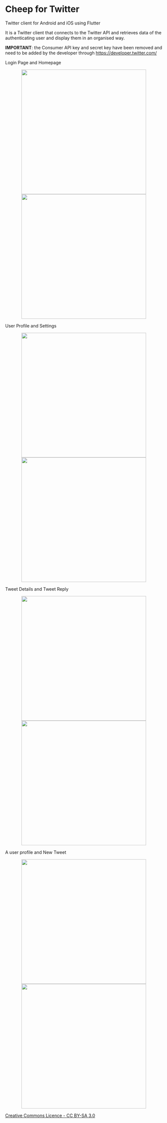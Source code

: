 # Cheep for Twitter

Twitter client for Android and iOS using Flutter

It is a Twitter client that connects to the Twitter API and retrieves data of the authenticating user and display them in an organised way.

**IMPORTANT**: the Consumer API key and secret key have been removed and need to be added by the developer through https://developer.twitter.com/

Login Page and Homepage

<p align="center">
<img src="https://user-images.githubusercontent.com/32685864/57876545-1ab8d080-7805-11e9-9f6b-0fd715a0a52e.png" width="400">
<img src="https://user-images.githubusercontent.com/32685864/57876299-8e0e1280-7804-11e9-8942-ea31d6b3c8ee.jpg" width="400">
</p>
<p>User Profile and Settings
</p>
<p align="center">
<img src="https://user-images.githubusercontent.com/32685864/57876334-9c5c2e80-7804-11e9-8ded-61599739cfa8.jpg" width="400">
<img src="https://user-images.githubusercontent.com/32685864/57876359-a8e08700-7804-11e9-8e97-ef582a7c43c9.jpg" width="400">
</p>
<p>Tweet Details and Tweet Reply</p>
<p align="center">
<img src="https://user-images.githubusercontent.com/32685864/57876387-b72ea300-7804-11e9-9d19-5ba26d4adda6.jpg" width="400">
<img src="https://user-images.githubusercontent.com/32685864/57876401-c31a6500-7804-11e9-9bc4-ebbe4fcf6ece.jpg" width="400">
</p>
<p>A user profile and New Tweet</p>
<p align="center">
<img src="https://user-images.githubusercontent.com/32685864/57876458-df1e0680-7804-11e9-8e09-d9d5a5a2b738.jpg" width="400">
<img src="https://user-images.githubusercontent.com/32685864/57876501-fb21a800-7804-11e9-9b0c-96ada188b91e.jpg" width="400">
</p>


[Creative Commons Licence - CC BY-SA 3.0](https://creativecommons.org/licenses/by-sa/3.0/)
